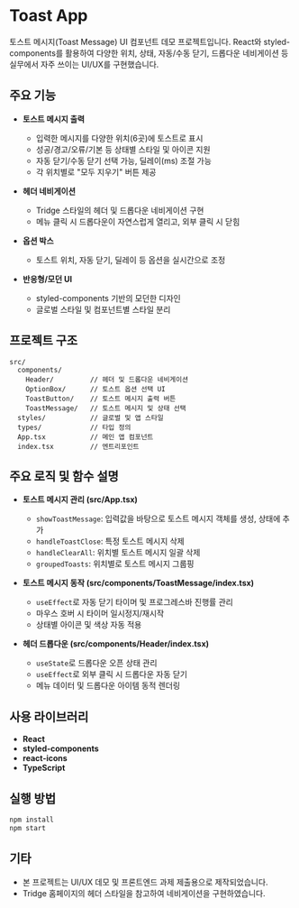 # Toast App

토스트 메시지(Toast Message) UI 컴포넌트 데모 프로젝트입니다.
React와 styled-components를 활용하여 다양한 위치, 상태, 자동/수동 닫기, 드롭다운 네비게이션 등 실무에서 자주 쓰이는 UI/UX를 구현했습니다.

## 주요 기능

- **토스트 메시지 출력**

  - 입력한 메시지를 다양한 위치(6곳)에 토스트로 표시
  - 성공/경고/오류/기본 등 상태별 스타일 및 아이콘 지원
  - 자동 닫기/수동 닫기 선택 가능, 딜레이(ms) 조절 가능
  - 각 위치별로 "모두 지우기" 버튼 제공

- **헤더 네비게이션**

  - Tridge 스타일의 헤더 및 드롭다운 네비게이션 구현
  - 메뉴 클릭 시 드롭다운이 자연스럽게 열리고, 외부 클릭 시 닫힘

- **옵션 박스**

  - 토스트 위치, 자동 닫기, 딜레이 등 옵션을 실시간으로 조정

- **반응형/모던 UI**
  - styled-components 기반의 모던한 디자인
  - 글로벌 스타일 및 컴포넌트별 스타일 분리

## 프로젝트 구조

```
src/
  components/
    Header/         // 헤더 및 드롭다운 네비게이션
    OptionBox/      // 토스트 옵션 선택 UI
    ToastButton/    // 토스트 메시지 출력 버튼
    ToastMessage/   // 토스트 메시지 및 상태 선택
  styles/           // 글로벌 및 앱 스타일
  types/            // 타입 정의
  App.tsx           // 메인 앱 컴포넌트
  index.tsx         // 엔트리포인트
```

## 주요 로직 및 함수 설명

- **토스트 메시지 관리 (src/App.tsx)**

  - `showToastMessage`: 입력값을 바탕으로 토스트 메시지 객체를 생성, 상태에 추가
  - `handleToastClose`: 특정 토스트 메시지 삭제
  - `handleClearAll`: 위치별 토스트 메시지 일괄 삭제
  - `groupedToasts`: 위치별로 토스트 메시지 그룹핑

- **토스트 메시지 동작 (src/components/ToastMessage/index.tsx)**

  - `useEffect`로 자동 닫기 타이머 및 프로그레스바 진행률 관리
  - 마우스 호버 시 타이머 일시정지/재시작
  - 상태별 아이콘 및 색상 자동 적용

- **헤더 드롭다운 (src/components/Header/index.tsx)**
  - `useState`로 드롭다운 오픈 상태 관리
  - `useEffect`로 외부 클릭 시 드롭다운 자동 닫기
  - 메뉴 데이터 및 드롭다운 아이템 동적 렌더링

## 사용 라이브러리

- **React**
- **styled-components**
- **react-icons**
- **TypeScript**

## 실행 방법

```bash
npm install
npm start
```

## 기타

- 본 프로젝트는 UI/UX 데모 및 프론트엔드 과제 제출용으로 제작되었습니다.
- Tridge 홈페이지의 헤더 스타일을 참고하여 네비게이션을 구현하였습니다.

